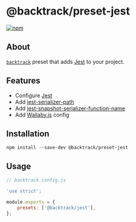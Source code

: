 # @backtrack/preset-jest

[![npm](https://img.shields.io/npm/v/@backtrack/preset-jest.svg?label=npm%20version)](https://www.npmjs.com/package/@backtrack/preset-jest)

## About

[`backtrack`](https://github.com/chrisblossom/backtrack) preset that adds [Jest](https://facebook.github.io/jest/) to your project.

## Features

*   Configure [Jest](https://facebook.github.io/jest/)
*   Add [jest-serializer-path](https://github.com/tribou/jest-serializer-path/)
*   Add [jest-snapshot-serializer-function-name](https://github.com/suchipi/jest-snapshot-serializer-function-name)
*   Add [Wallaby.js](https://wallabyjs.com/) config

## Installation

`npm install --save-dev @backtrack/preset-jest`

## Usage

```js
// backtrack.config.js

'use strict';

module.exports = {
    presets: ['@backtrack/jest'],
};
```
